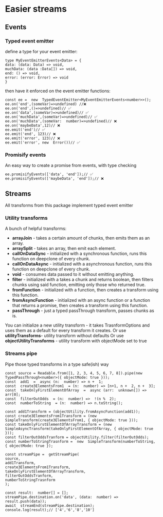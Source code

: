 # Easier streams

## Events
### Typed event emitter
define a type for your event emitter:

```
type MyEventEmitterEvents<Data> = {
data: (data: Data) => void,
muchData: (data :Data[]) => void,
end: () => void,
error: (error: Error) => void
}
```
then have it enforced on the event emitter functions:
```
const ee =  new  TypedEventEmitter<MyEventEmitterEvents<number>>();
ee.on('end',(someVar)=>undefined) //❌
ee.on('end',()=>undefined)// ✅
ee.on('data',(someVar)=>undefined)// ✅
ee.on('muchData',(someVar)=>undefined)// ✅
ee.on('muchData',(someVar:  number)=>undefined)// ❌
ee.on('maybeData',12)// ❌
ee.emit('end')// ✅
ee.emit('end', 123)// ❌
ee.emit('error', 123)// ❌
ee.emit('error', new  Error())// ✅
```
### Promisify events
An easy way to create a promise from events, with type checking
```
ee.promisifyEvents(['data', 'end']);// ✅
ee.promisifyEvents(['maybeData', 'end']);// ❌
```
## Streams
All transforms from this package implement typed event emitter

### Utility transforms
A bunch of helpful transforms:
- **arrayJoin** - takes a certain amount of chunks, then emits them as an array.
- **arraySplit** - takes an array, then emit each element.
- **callOnDataSync** - initialized with a synchronous function, runs this function on deepclone of every chunk.
- **callOnDataAsync** - initialized with a asynchronous function, runs this function on deepclone of every chunk.
- **void** - consumes data passed to it without emitting anything.
- **filter** - initialized with a takes a chunk and returns boolean, then filters chunks using said function, emitting only those who returned true.
- **fromFunction** - initialized with a function, then creates a transform using this function.
- **fromAsyncFunction** - initialized with an async function or a function that returns a promise, then creates a transform using this function.
- **passThrough** - just a typed passThrough transform, passes chunks as is.

You can initialize a new utility transform - it takes TrasnformOptions and uses them as a default for every transform it creates.
Or use **utilityTransforms**- utility transform without defaults
Or use **objectUtilityTransforms** - utility transform with objectMode set to true

### Streams pipe
Pipe those typed transforms in a type safe(ish) way
```
const source = Readable.from([1, 2, 3, 4, 5, 6, 7, 8]).pipe(new  TypedPassThrough<number>({ objectMode: true }));
const  add1  =  async (n:  number) => n +  1;
const  create3ElementsFrom1  = (n:  number) => [n+1, n +  2, n +  3];
const  takeOnlyFirstElementOfArray  =  async (arr:  unknown[]) => arr[0];
const  filterOutOdds  = (n:  number) =>  !(n %  2);
const  numberToString  = (n:  number) => n.toString();

const add1Transform = (objectUtility.fromAsyncFunction(add1));
const create3ElementsFrom1Transform = (new  SimpleTransform(create3ElementsFrom1, { objectMode: true }));
const takeOnlyFirstElementOfArrayTransform = (new  SimpleAsyncTransform(takeOnlyFirstElementOfArray, { objectMode: true }));
const filterOutOddsTranform = objectUtility.filter(filterOutOdds);
const numberToStringTrasnform =  new  SimpleTransform(numberToString, { objectMode: true });

const streamPipe =  getStreamPipe(
source,
add1Transform,
create3ElementsFrom1Transform,
takeOnlyFirstElementOfArrayTransform,
filterOutOddsTranform,
numberToStringTrasnform
);

const result:  number[] = [];
streamPipe.destination.on('data', (data:  number) => result.push(data));
await  streamEnd(streamPipe.destination);
console.log(result);// ['4','6','8','10']
```